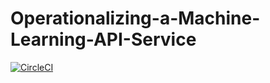 # Operationalizing-a-Machine-Learning-API-Service
[![CircleCI](https://dl.circleci.com/status-badge/img/gh/Ameenah21/Operationalizing-a-Machine-Learning-API-Service/tree/main.svg?style=svg)](https://dl.circleci.com/status-badge/redirect/gh/Ameenah21/Operationalizing-a-Machine-Learning-API-Service/tree/main)
